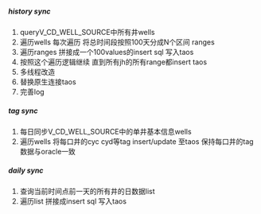 
##### history sync
1. queryV_CD_WELL_SOURCE中所有井wells
2. 遍历wells 每次遍历 将总时间段按照100天分成N个区间 ranges
3. 遍历ranges 拼接成一个100values的insert sql 写入taos
4. 按照这个遍历逻辑继续 直到所有jh的所有range都insert taos
5. 多线程改造
6. 替换原生连接taos
6. 完善log

##### tag sync
1. 每日同步V_CD_WELL_SOURCE中的单井基本信息wells
2. 遍历wells 将每口井的cyc cyd等tag insert/update 至taos 保持每口井的tag数据与oracle一致

##### daily sync
1. 查询当前时间点前一天的所有井的日数据list
2. 遍历list 拼接成insert sql 写入taos
